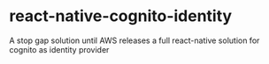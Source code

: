 # react-native-cognito-identity
A stop gap solution until AWS releases a full react-native solution for cognito as identity provider
